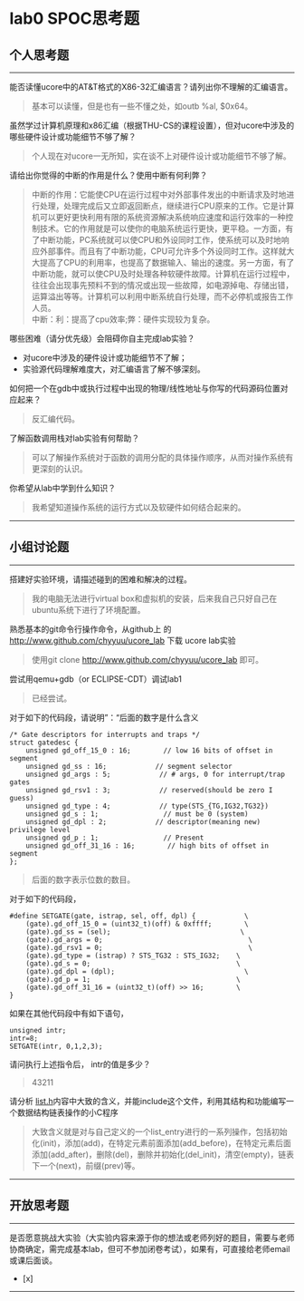 # lab0 SPOC思考题

## 个人思考题

---

能否读懂ucore中的AT&T格式的X86-32汇编语言？请列出你不理解的汇编语言。
>基本可以读懂，但是也有一些不懂之处，如outb %al, $0x64。  

虽然学过计算机原理和x86汇编（根据THU-CS的课程设置），但对ucore中涉及的哪些硬件设计或功能细节不够了解？
>个人现在对ucore一无所知，实在谈不上对硬件设计或功能细节不够了解。

请给出你觉得的中断的作用是什么？使用中断有何利弊？
>中断的作用：它能使CPU在运行过程中对外部事件发出的中断请求及时地进行处理，处理完成后又立即返回断点，继续进行CPU原来的工作。它是计算机可以更好更快利用有限的系统资源解决系统响应速度和运行效率的一种控制技术。它的作用就是可以使你的电脑系统运行更快，更平稳。一方面，有了中断功能，PC系统就可以使CPU和外设同时工作，使系统可以及时地响应外部事件。而且有了中断功能，CPU可允许多个外设同时工作。这样就大大提高了CPU的利用率，也提高了数据输入、输出的速度。另一方面，有了中断功能，就可以使CPU及时处理各种软硬件故障。计算机在运行过程中，往往会出现事先预料不到的情况或出现一些故障，如电源掉电、存储出错，运算溢出等等。计算机可以利用中断系统自行处理，而不必停机或报告工作人员。  
中断：利：提高了cpu效率;弊：硬件实现较为复杂。

哪些困难（请分优先级）会阻碍你自主完成lab实验？
>
* 对ucore中涉及的硬件设计或功能细节不了解；
* 实验源代码理解难度大，对汇编语言了解不够深刻。

如何把一个在gdb中或执行过程中出现的物理/线性地址与你写的代码源码位置对应起来？
>反汇编代码。

了解函数调用栈对lab实验有何帮助？
>可以了解操作系统对于函数的调用分配的具体操作顺序，从而对操作系统有更深刻的认识。

你希望从lab中学到什么知识？
>我希望知道操作系统的运行方式以及软硬件如何结合起来的。

---

## 小组讨论题

---

搭建好实验环境，请描述碰到的困难和解决的过程。
>我的电脑无法进行virtual box和虚拟机的安装，后来我自己只好自己在ubuntu系统下进行了环境配置。

熟悉基本的git命令行操作命令，从github上
的 http://www.github.com/chyyuu/ucore_lab 下载
ucore lab实验
>使用git clone http://www.github.com/chyyuu/ucore_lab 即可。

尝试用qemu+gdb（or ECLIPSE-CDT）调试lab1
>已经尝试。

对于如下的代码段，请说明”：“后面的数字是什么含义
```
/* Gate descriptors for interrupts and traps */
struct gatedesc {
    unsigned gd_off_15_0 : 16;        // low 16 bits of offset in segment
    unsigned gd_ss : 16;            // segment selector
    unsigned gd_args : 5;            // # args, 0 for interrupt/trap gates
    unsigned gd_rsv1 : 3;            // reserved(should be zero I guess)
    unsigned gd_type : 4;            // type(STS_{TG,IG32,TG32})
    unsigned gd_s : 1;                // must be 0 (system)
    unsigned gd_dpl : 2;            // descriptor(meaning new) privilege level
    unsigned gd_p : 1;                // Present
    unsigned gd_off_31_16 : 16;        // high bits of offset in segment
};
```

>后面的数字表示位数的数目。

对于如下的代码段，
```
#define SETGATE(gate, istrap, sel, off, dpl) {            \
    (gate).gd_off_15_0 = (uint32_t)(off) & 0xffff;        \
    (gate).gd_ss = (sel);                                \
    (gate).gd_args = 0;                                    \
    (gate).gd_rsv1 = 0;                                    \
    (gate).gd_type = (istrap) ? STS_TG32 : STS_IG32;    \
    (gate).gd_s = 0;                                    \
    (gate).gd_dpl = (dpl);                                \
    (gate).gd_p = 1;                                    \
    (gate).gd_off_31_16 = (uint32_t)(off) >> 16;        \
}
```

如果在其他代码段中有如下语句，
```
unsigned intr;
intr=8;
SETGATE(intr, 0,1,2,3);
```
请问执行上述指令后， intr的值是多少？

>43211

请分析 [list.h](https://github.com/chyyuu/ucore_lab/blob/master/labcodes/lab2/libs/list.h)内容中大致的含义，并能include这个文件，利用其结构和功能编写一个数据结构链表操作的小C程序
>大致含义就是对与自己定义的一个list_entry进行的一系列操作，包括初始化(init)，添加(add)，在特定元素前面添加(add_before)，在特定元素后面添加(add_after)，删除(del)，删除并初始化(del_init)，清空(empty)，链表下一个(next)，前缀(prev)等。

---

## 开放思考题

---

是否愿意挑战大实验（大实验内容来源于你的想法或老师列好的题目，需要与老师协商确定，需完成基本lab，但可不参加闭卷考试），如果有，可直接给老师email或课后面谈。
- [x]  

>  

---

